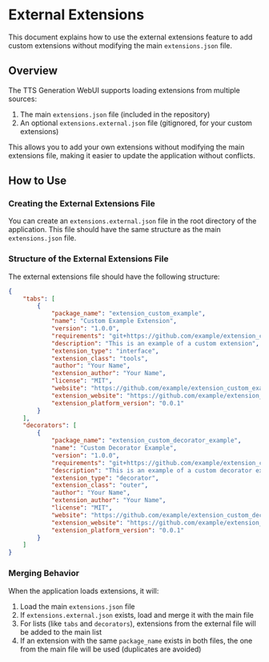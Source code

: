 # External Extensions

This document explains how to use the external extensions feature to add custom extensions without modifying the main `extensions.json` file.

## Overview

The TTS Generation WebUI supports loading extensions from multiple sources:

1. The main `extensions.json` file (included in the repository)
2. An optional `extensions.external.json` file (gitignored, for your custom extensions)

This allows you to add your own extensions without modifying the main extensions file, making it easier to update the application without conflicts.

## How to Use

### Creating the External Extensions File

You can create an `extensions.external.json` file in the root directory of the application. This file should have the same structure as the main `extensions.json` file.

### Structure of the External Extensions File

The external extensions file should have the following structure:

```json
{
    "tabs": [
        {
            "package_name": "extension_custom_example",
            "name": "Custom Example Extension",
            "version": "1.0.0",
            "requirements": "git+https://github.com/example/extension_custom_example@main",
            "description": "This is an example of a custom extension",
            "extension_type": "interface",
            "extension_class": "tools",
            "author": "Your Name",
            "extension_author": "Your Name",
            "license": "MIT",
            "website": "https://github.com/example/extension_custom_example",
            "extension_website": "https://github.com/example/extension_custom_example",
            "extension_platform_version": "0.0.1"
        }
    ],
    "decorators": [
        {
            "package_name": "extension_custom_decorator_example",
            "name": "Custom Decorator Example",
            "version": "1.0.0",
            "requirements": "git+https://github.com/example/extension_custom_decorator_example@main",
            "description": "This is an example of a custom decorator extension",
            "extension_type": "decorator",
            "extension_class": "outer",
            "author": "Your Name",
            "extension_author": "Your Name",
            "license": "MIT",
            "website": "https://github.com/example/extension_custom_decorator_example",
            "extension_website": "https://github.com/example/extension_custom_decorator_example",
            "extension_platform_version": "0.0.1"
        }
    ]
}
```

### Merging Behavior

When the application loads extensions, it will:

1. Load the main `extensions.json` file
2. If `extensions.external.json` exists, load and merge it with the main file
3. For lists (like `tabs` and `decorators`), extensions from the external file will be added to the main list
4. If an extension with the same `package_name` exists in both files, the one from the main file will be used (duplicates are avoided)
